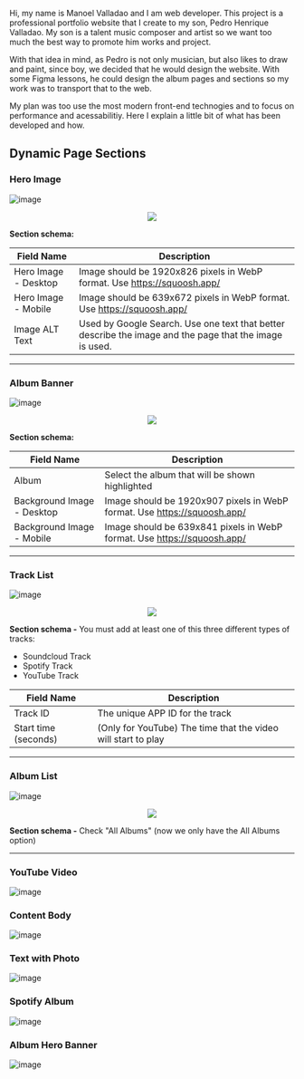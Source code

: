 Hi, my name is Manoel Valladao and I am web developer. This project is a professional portfolio website that I create to my son, Pedro Henrique Valladao. My son is a talent music composer and artist so we want too much the best way to promote him works and project.

With that idea in mind, as Pedro is not only musician, but also likes to draw and paint, since boy, we decided that he would design the website. With some Figma lessons, he could design the album pages and sections so my work was to transport that to the web.

My plan was too use the most modern front-end technogies and to focus on performance and acessabilitiy. Here I explain a little bit of what has been developed and how.

## Dynamic Page Sections

### Hero Image

![image](https://user-images.githubusercontent.com/527135/224485024-7848baf9-fdde-4eb6-8363-c4c3e68368e4.png)

<p align="center">
  <img src="https://user-images.githubusercontent.com/527135/224550432-6935bb53-8255-4993-a33c-a9b95a3ba277.png"
</p>

**Section schema:**

| Field Name           | Description                                                                                             |
| -------------------- | ------------------------------------------------------------------------------------------------------- |
| Hero Image - Desktop | Image should be 1920x826 pixels in WebP format. Use https://squoosh.app/                                |
| Hero Image - Mobile  | Image should be 639x672 pixels in WebP format. Use https://squoosh.app/                                 |
| Image ALT Text       | Used by Google Search. Use one text that better describe the image and the page that the image is used. |

---

### Album Banner

![image](https://user-images.githubusercontent.com/527135/224485147-ac0b1c50-3cd7-4a48-94d8-51a2677106a9.png)

<p align="center">
  <img src="https://user-images.githubusercontent.com/527135/224855565-dbb4d1c6-ff72-499b-bb53-c0021d405254.png"
</p>

**Section schema:**

| Field Name                 | Description                                                              |
| -------------------------- | ------------------------------------------------------------------------ |
| Album                      | Select the album that will be shown highlighted                          |
| Background Image - Desktop | Image should be 1920x907 pixels in WebP format. Use https://squoosh.app/ |
| Background Image - Mobile  | Image should be 639x841 pixels in WebP format. Use https://squoosh.app/  |

---

### Track List

![image](https://user-images.githubusercontent.com/527135/224485227-b89e0827-26db-440b-9ac9-38964864cc56.png)

<p align="center">
  <img src="https://user-images.githubusercontent.com/527135/224860400-02f5c694-b09b-47a1-b91f-db3a31973e26.png"
</p>

**Section schema -** You must add at least one of this three different types of tracks:

- Soundcloud Track
- Spotify Track
- YouTube Track

| Field Name           | Description                                                   |
| -------------------- | ------------------------------------------------------------- |
| Track ID             | The unique APP ID for the track                               |
| Start time (seconds) | (Only for YouTube) The time that the video will start to play |

---

### Album List

![image](https://user-images.githubusercontent.com/527135/224485272-dca878ba-c429-4913-ad87-61f16e35b4e0.png)

<p align="center">
  <img src="https://user-images.githubusercontent.com/527135/225770228-624bc8bf-0d51-4286-a854-eb28e066d53d.png"
</p>

**Section schema -** Check "All Albums" (now we only have the All Albums option)

---

### YouTube Video

![image](https://user-images.githubusercontent.com/527135/224543843-d72d5531-bd85-48e6-b336-f6e5decb07df.png)

### Content Body

![image](https://user-images.githubusercontent.com/527135/224543963-b7eca12a-622d-4f0a-83e9-113ba3f273fe.png)

### Text with Photo

![image](https://user-images.githubusercontent.com/527135/224544012-a137adaa-b35f-44ae-9569-f670ed0d3da6.png)

### Spotify Album

![image](https://user-images.githubusercontent.com/527135/224544040-ffa4a7d8-6635-481c-b941-1c6936e0f458.png)

### Album Hero Banner

![image](https://user-images.githubusercontent.com/527135/224544087-e54c432e-f8ac-497d-9740-546eebb40eea.png)
